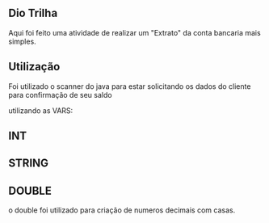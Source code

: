 ## Dio Trilha

Aqui foi feito uma atividade de realizar um "Extrato" da conta bancaria mais simples. 

## Utilização

Foi utilizado o scanner do java para estar solicitando os dados do cliente para confirmação de seu saldo

utilizando as VARS:

## INT

## STRING

## DOUBLE 
o double foi utilizado para criação de numeros decimais com casas.

